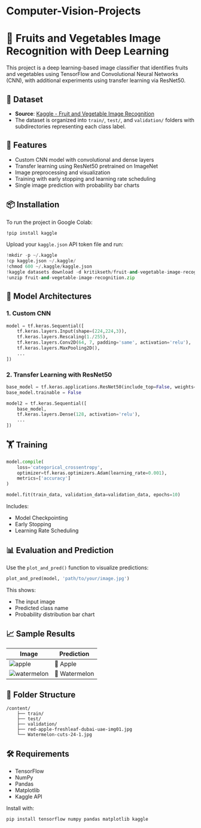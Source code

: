 # Computer-Vision-Projects

# 🥭 Fruits and Vegetables Image Recognition with Deep Learning

This project is a deep learning-based image classifier that identifies fruits and vegetables using TensorFlow and Convolutional Neural Networks (CNN), with additional experiments using transfer learning via ResNet50.

## 📂 Dataset

- **Source**: [Kaggle - Fruit and Vegetable Image Recognition](https://www.kaggle.com/datasets/kritikseth/fruit-and-vegetable-image-recognition)
- The dataset is organized into `train/`, `test/`, and `validation/` folders with subdirectories representing each class label.

## 🚀 Features

- Custom CNN model with convolutional and dense layers
- Transfer learning using ResNet50 pretrained on ImageNet
- Image preprocessing and visualization
- Training with early stopping and learning rate scheduling
- Single image prediction with probability bar charts

## 📦 Installation

To run the project in Google Colab:

```bash
!pip install kaggle
```

Upload your `kaggle.json` API token file and run:

```python
!mkdir -p ~/.kaggle
!cp kaggle.json ~/.kaggle/
!chmod 600 ~/.kaggle/kaggle.json
!kaggle datasets download -d kritikseth/fruit-and-vegetable-image-recognition
!unzip fruit-and-vegetable-image-recognition.zip
```

## 🧠 Model Architectures

### 1. Custom CNN
```python
model = tf.keras.Sequential([
    tf.keras.layers.Input(shape=(224,224,3)),
    tf.keras.layers.Rescaling(1./255),
    tf.keras.layers.Conv2D(64, 7, padding='same', activation='relu'),
    tf.keras.layers.MaxPooling2D(),
    ...
])
```

### 2. Transfer Learning with ResNet50
```python
base_model = tf.keras.applications.ResNet50(include_top=False, weights='imagenet', input_shape=(224,224,3), pooling='avg')
base_model.trainable = False

model2 = tf.keras.Sequential([
    base_model,
    tf.keras.layers.Dense(128, activation='relu'),
    ...
])
```

## 🏋️ Training

```python
model.compile(
    loss='categorical_crossentropy',
    optimizer=tf.keras.optimizers.Adam(learning_rate=0.001),
    metrics=['accuracy']
)

model.fit(train_data, validation_data=validation_data, epochs=10)
```

Includes:
- Model Checkpointing
- Early Stopping
- Learning Rate Scheduling

## 📊 Evaluation and Prediction

Use the `plot_and_pred()` function to visualize predictions:

```python
plot_and_pred(model, 'path/to/your/image.jpg')
```

This shows:
- The input image
- Predicted class name
- Probability distribution bar chart

## 📈 Sample Results

| Image | Prediction |
|-------|------------|
| ![apple](sample_images/red-apple.jpg) | 🍎 Apple |
| ![watermelon](sample_images/watermelon.jpg) | 🍉 Watermelon |

## 📁 Folder Structure

```
/content/
    ├── train/
    ├── test/
    ├── validation/
    ├── red-apple-freshleaf-dubai-uae-img01.jpg
    └── Watermelon-cuts-24-1.jpg
```

## 🛠 Requirements

- TensorFlow
- NumPy
- Pandas
- Matplotlib
- Kaggle API

Install with:

```bash
pip install tensorflow numpy pandas matplotlib kaggle
```

